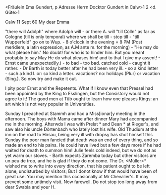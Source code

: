 <Fräulein Ema Gundert, p Adresse Herrn Docktor Gundert in Calw>1 <sollte wenigstens da seyn>2 <d. Güte>1

 Calw 11 Sept 60
My dear Emma

"there will Adolph" where Adolph will - or there A. will "till Cölln" as far as Cologne (till is only temporal) where we shall be till - stop till - "till Wupperfeld" go on to Wup. - 8 o'clock in the evening = 8 PM (Post meridiem, a latin expression, as A.M ante m. for the morning) - "He may do what please him." No doubt! for who is to hinder him. But you meant probably to say May He do what pleases him! and to that I give my assent! - Ernst came unexpected(ly.) - to bad - too bad. catched cold - caught it rather. - Dr Barth is today better after he had been very ill. - so a kind letter - such a kind l. or: so kind a letter. vacations? no: holidays (Plur) or vacation (Sing.). So now try and make it out.

I pity poor Ernst and the Repetents. What if I know even that Pressel had been appointed by the King to Esslingen, but the Consistory would not agree to it! The good men at Tüb ought to learn how one pleases Kings: an art which is not very popular in Universities.

Sunday I preached at Stammh and had a Miss[ionar]y meeting in the afternoon. The boys with Mama came after dinner Mary had accompanied me in the morning. Afterwds I was with Prelat <Moser>* and Dean <Haberle>* at Rieger's, and saw also his uncle Dörtenbach who lately lost his wife. Old Thudium at the inn on the road to Hirsau, being very ill with dropsy has shot himself this Sunday the poor man fancied that death was an end of every thing, and so made an end to his pains. He could have lived but a few days more if he had waited for death to summon him! Julie feels cold indeed, but we do not as yet warm our stoves. - Barth expects Zaremba today but other visitors are un peu de trop, and he is glad if they do not come. The Dr. <Müller>* wished me to write into every direction, that his patient ought to be left alone, undisturbed by visitors; But I donot know if that would have been of great use. You may mention this occasionally at Mr Chevalier's. It may prevent some untimely visit. Now farewell. Do not stop too long away from dear Swabia and
 your H.
